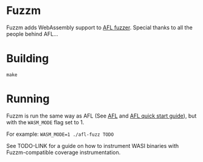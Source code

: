 # Fuzzm

Fuzzm adds WebAssembly support to [AFL fuzzer](https://github.com/google/AFL).
Special thanks to all the people behind AFL...

# Building

`make`

# Running

Fuzzm is run the same way as AFL (See [AFL](https://github.com/google/AFL) and [AFL quick start guide](https://github.com/google/AFL/blob/master/docs/QuickStartGuide.txt)), but with the `WASM_MODE` flag set to 1. 

For example:
`WASM_MODE=1 ./afl-fuzz TODO`

See TODO-LINK for a guide on how to instrument WASI binaries with Fuzzm-compatible coverage instrumentation.
